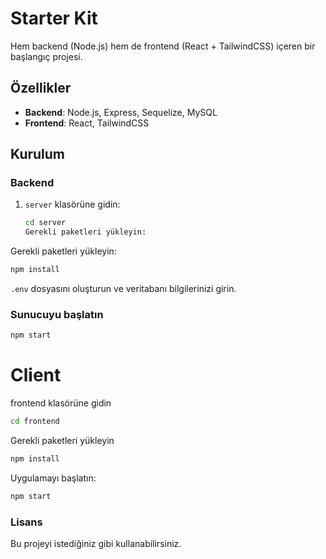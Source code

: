 # Starter Kit

Hem backend (Node.js) hem de frontend (React + TailwindCSS) içeren bir başlangıç projesi.

## Özellikler
- **Backend**: Node.js, Express, Sequelize, MySQL
- **Frontend**: React, TailwindCSS

## Kurulum
### Backend
1. `server` klasörüne gidin:
   ```bash
   cd server
   Gerekli paketleri yükleyin:

Gerekli paketleri yükleyin:
```bash
npm install
```
`.env` dosyasını oluşturun ve veritabanı bilgilerinizi girin.

### Sunucuyu başlatın
```bash
npm start
```
# Client
frontend klasörüne gidin
```bash
cd frontend
```
Gerekli paketleri yükleyin
```bash
npm install
```

Uygulamayı başlatın:
```bash
npm start
```

### Lisans
Bu projeyi istediğiniz gibi kullanabilirsiniz.
